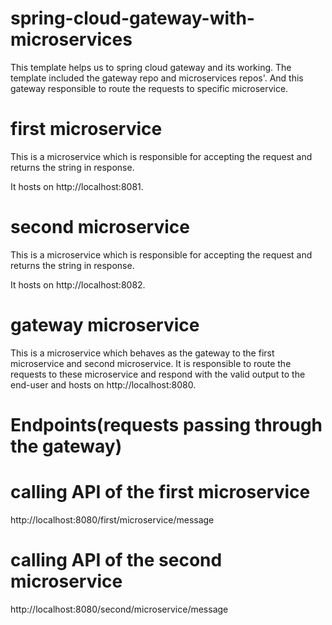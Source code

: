# spring-cloud-gateway-with-microservices
This template helps us to spring cloud gateway and its working. The template included the gateway repo and microservices repos'. And this gateway responsible to route the requests to specific microservice. 

# first microservice
This is a microservice which is responsible for accepting the request and returns the string in response. 

It hosts on http://localhost:8081.

# second microservice
This is a microservice which is responsible for accepting the request and returns the string in response. 

It hosts on http://localhost:8082.

# gateway microservice
This is a microservice which behaves as the gateway to the first microservice and second microservice. It is responsible to route the requests 
 to these microservice and respond with the valid output to the end-user and hosts on http://localhost:8080.

# Endpoints(requests passing through the gateway)
# calling API of the first microservice
http://localhost:8080/first/microservice/message

# calling API of the second microservice
http://localhost:8080/second/microservice/message

